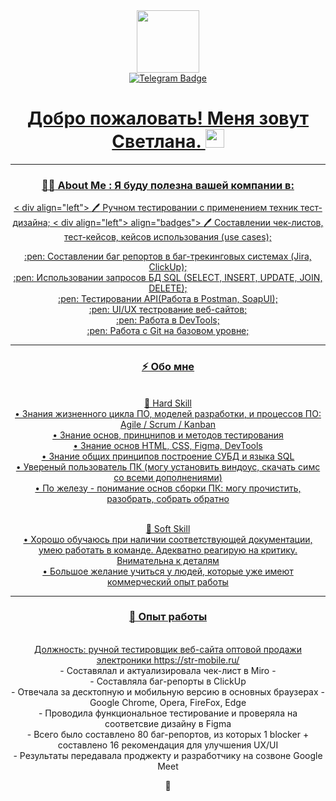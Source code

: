 <div id="header" align="center"> <img src="https://media.giphy.com/media/smGCEo5zsAXtK4bqAT/giphy.gif" width="100"/>

<div id="badges" align="center">
   <a href="https://t.me/whoa_1ana">
  <img src="https://img.shields.io/badge/Telegram-blue?style=for-the-badge&logo=Telegram&logoColor=white" alt="Telegram Badge"/>  
</div>
      <div>
   <a href="https://komarev.com/ghpvc/?username=kurgulana">
     <img src="https://komarev.com/ghpvc/?username=kurgulana"&style=flat-square&color=blue" alt=""/>
</div>
      
<h1>
 Добро пожаловать! Меня зовут Светлана. 
  <img src="https://media.giphy.com/media/hvRJCLFzcasrR4ia7z/giphy.gif" width="30px"/>
</h1>

---

### :woman_technologist: About Me : Я буду полезна вашей компании в:
< div align="left"> :pen: Ручном тестировании с применением техник тест-дизайна;
< div align="left">  align="badges">	:pen: Cоставлении чек-листов, тест-кейсов, кейсов использования (use cases);
<div id="badges">	:pen: Составлении баг репортов в баг-трекинговых системах (Jira, ClickUp);
<div id="badges"> :pen:  Использовании запросов БД SQL (SELECT, INSERT, UPDATE, JOIN, DELETE);
<div id="badges">	:pen:  Тестировании API(Работа в Postman, SoapUI);
<div id="badges"> 	:pen:  UI/UX тестрование веб-сайтов;
<div id="badges">	:pen:  Работа в DevTools;
<div id="badges"> 	:pen: Работа с Git на базовом уровне;

---

###  ⚡ Обо мне
<br>🔭 Hard Skill
<br>• Знания жизненного цикла ПО, моделей разработки, и процессов ПО: Agile / Scrum / Kanban
<br>• Знание основ, принцнипов и методов тестирования
<br>• Знание основ HTML, CSS, Figma, DevTools
<br>• Знание общих принципов построение СУБД и языка SQL
<br>• Увереный пользователь ПК (могу установить виндоус, скачать симс со всеми дополнениями)
<br>• По железу - понимание основ сборки ПК: могу прочистить, разобрать, собрать обратно  

<br>🌱 Soft Skill
<br>• Хорошо обучаюсь при наличии соответствующей документации, умею работать в команде. Адекватно реагирую на критику. Внимательна к деталям
<br>• Большое желание учиться у людей, которые уже имеют коммерческий опыт работы

---

 ### 🤔 Опыт работы
<br>Должность: ручной тестировщик веб-сайта оптовой продажи электроники  https://str-mobile.ru/
<br>- Составялал и актуализировала чек-лист в Miro -
<br>- Составляла баг-репорты в ClickUp
<br>- Отвечала за десктопную и мобильную версию в основных браузерах - Google Chrome, Opera, FireFox, Edge
<br>- Проводила функциональное тестирование и проверяла на соответсвие дизайну в Figma
<br>- Всего было составлено 80 баг-репортов, из которых 1 blocker + составлено 16 рекомендация для улучшения UX/UI
<br>- Результаты передавала проджекту и разработчику на созвоне Google Meet


💬

